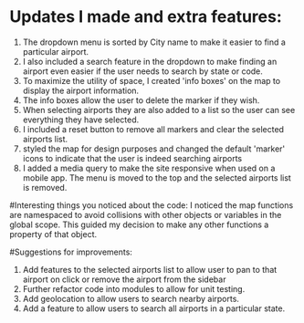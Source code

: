 # Updates I made and extra features:
1. The dropdown menu is sorted by City name to make it easier to find a particular airport.
2. I also included a search feature in the dropdown to make finding an airport even easier if the user needs to search by state or code.
3. To maximize the utility of space, I created 'info boxes' on the map to display the airport information. 
4. The info boxes allow the user to delete the marker if they wish.
5. When selecting airports they are also added to a list so the user can see everything they have selected.
6. I included a reset button to remove all markers and clear the selected airports list.
7. styled the map for design purposes and changed the default 'marker' icons to indicate that the user is indeed searching airports
8. I added a media query to make the site responsive when used on a mobile app.  The menu is moved to the top and the selected airports list is removed.

#Interesting things you noticed about the code:
I noticed the map functions are namespaced to avoid collisions with other objects or variables in the global scope. 
This guided my decision to make any other functions a property of that object.

#Suggestions for improvements:
1. Add features to the selected airports list to allow user to pan to that airport on click or remove the airport from the sidebar
2. Further refactor code into modules to allow for unit testing.
3. Add geolocation to allow users to search nearby airports.
4. Add a feature to allow users to search all airports in a particular state.


